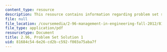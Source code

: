 ```yaml
---
content_type: resource
description: This resource contains information regarding problem set solution 1.
file: null
file_location: /coursemedia/2-96-management-in-engineering-fall-2012/81684c546e26cd2bc592f003a75aba7f_MIT2_96F12_psets01.pdf
file_type: application/pdf
resourcetype: Document
title: 2.96, Problem Set Solution 1
uid: 81684c54-6e26-cd2b-c592-f003a75aba7f
---
```

